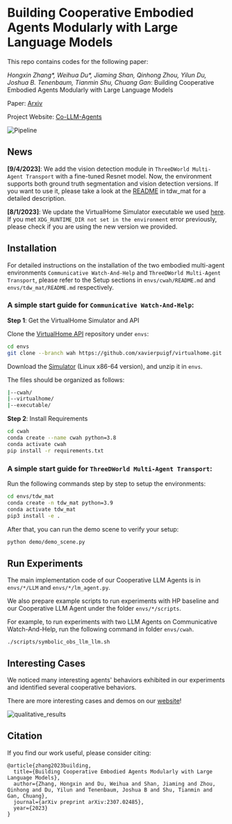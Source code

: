 # Building Cooperative Embodied Agents Modularly with Large Language Models

This repo contains codes for the following paper:

_Hongxin Zhang*, Weihua Du*, Jiaming Shan, Qinhong Zhou, Yilun Du, Joshua B. Tenenbaum, Tianmin Shu, Chuang Gan_: Building Cooperative Embodied Agents Modularly with Large Language Models 

Paper: [Arxiv](https://arxiv.org/abs/2307.02485)

Project Website: [Co-LLM-Agents](https://vis-www.cs.umass.edu/Co-LLM-Agents/)

![Pipeline](assets/pipeline.png)

## News

**[9/4/2023]**: We add the vision detection module in `ThreeDWorld Multi-Agent Transport` with a fine-tuned Resnet model. Now, the environment supports both ground truth segmentation and vision detection versions. If you want to use it, please take a look at the [README](envs/tdw_mat/README.md) in tdw_mat for a detailed description.

**[8/1/2023]**: We update the VirtualHome Simulator executable we used [here](https://drive.google.com/file/d/1JTrV5jdF-LQVwY3OsV3Jd3r6PRghyHBp/view?usp=sharing). If you met `XDG_RUNTIME_DIR not set in the environment` error previously, please check if you are using the new version we provided.

## Installation

For detailed instructions on the installation of the two embodied multi-agent environments `Communicative Watch-And-Help` and `ThreeDWorld Multi-Agent Transport`, please refer to the Setup sections in `envs/cwah/README.md` and `envs/tdw_mat/README.md` respectively.

### A simple start guide for `Communicative Watch-And-Help`:

**Step 1**: Get the VirtualHome Simulator and API

Clone the [VirtualHome API](https://github.com/xavierpuigf/virtualhome.git) repository under `envs`:

```bash
cd envs
git clone --branch wah https://github.com/xavierpuigf/virtualhome.git
```

Download the [Simulator](https://drive.google.com/file/d/1JTrV5jdF-LQVwY3OsV3Jd3r6PRghyHBp/view?usp=sharing) (Linux x86-64 version), and unzip it in `envs`.

The files should be organized as follows:

```bash
|--cwah/
|--virtualhome/
|--executable/
```

**Step 2**: Install Requirements
```bash
cd cwah
conda create --name cwah python=3.8
conda activate cwah
pip install -r requirements.txt
```

### A simple start guide for `ThreeDWorld Multi-Agent Transport`:

Run the following commands step by step to setup the environments:

```bash
cd envs/tdw_mat
conda create -n tdw_mat python=3.9
conda activate tdw_mat
pip3 install -e .
```

After that, you can run the demo scene to verify your setup:

```bash
python demo/demo_scene.py
```

## Run Experiments

The main implementation code of our Cooperative LLM Agents is in `envs/*/LLM` and `envs/*/lm_agent.py`.

We also prepare example scripts to run experiments with HP baseline and our Cooperative LLM Agent under the folder `envs/*/scripts`.

For example, to run experiments with two LLM Agents on Communicative Watch-And-Help, run the following command in folder `envs/cwah`.

```
./scripts/symbolic_obs_llm_llm.sh
```

## Interesting Cases

We noticed many interesting agents' behaviors exhibited in our experiments and identified several cooperative behaviors.

There are more interesting cases and demos on our [website](https://vis-www.cs.umass.edu/Co-LLM-Agents/)!

![qualitative_results](assets/qualitative_results.png)

## Citation
If you find our work useful, please consider citing:
```
@article{zhang2023building,
  title={Building Cooperative Embodied Agents Modularly with Large Language Models},
  author={Zhang, Hongxin and Du, Weihua and Shan, Jiaming and Zhou, Qinhong and Du, Yilun and Tenenbaum, Joshua B and Shu, Tianmin and Gan, Chuang},
  journal={arXiv preprint arXiv:2307.02485},
  year={2023}
}
```

